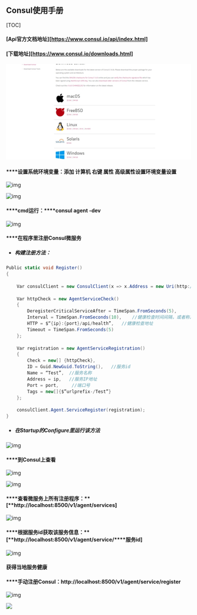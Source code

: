 ## **Consul使用手册**



[TOC]



#### [Api官方文档地址][https://www.consul.io/api/index.html]

#### [下载地址][https://www.consul.io/downloads.html]

![img](https://github.com/Canaban0305/Images/blob/master/wps1.jpg?raw=true) 

#### ****设置系统环境变量：添加 计算机 右键 属性 高级属性设置环境变量设置

![img](file:///C:\Users\ADMINI~1\AppData\Local\Temp\ksohtml23532\wps2.jpg) 



![img](file:///C:\Users\ADMINI~1\AppData\Local\Temp\ksohtml23532\wps3.jpg) 

#### ****cmd运行：****consul agent -dev

![img](file:///C:\Users\ADMINI~1\AppData\Local\Temp\ksohtml23532\wps4.jpg) 

 

#### ****在程序里注册Consul微服务

- ##### 构建注册方法：

~~~c#
Public static void Register()
{

	Var consulClient = new ConsulClient(x => x.Address = new Uri(http://localhost:8500));	//请求注册的Consul地址

	Var httpCheck = new AgentServiceCheck()
	{
        DeregisterCriticalServiceAfter = TimeSpan.FromSeconds(5),		//服务启动多久后注册
        Interval = TimeSpan.FromSeconds(10),	//健康检查时间间隔，或者称之为心跳间隔
        HTTP = $“{ip}:{port}/api/health”,	//健康检查地址
        Timeout = TimeSpan.FromSeconds(5)
	};

	Var registration = new AgentServiceRegistration()
	{
        Check = new[] {httpCheck},
        ID = Guid.NewGuid.ToString(),	//服务id
        Name = “Test”,	//服务名称
        Address = ip,	//服务IP地址
        Port = port,	 //端口号
        Tags = new[]{$”urlprefix-/Test”}
	};

	consulClient.Agent.ServiceRegister(registration);
}

~~~



- ##### 在Startup的Configure里运行该方法

![img](file:///C:\Users\ADMINI~1\AppData\Local\Temp\ksohtml23532\wps5.jpg) 

#### ****到Consul上查看

![img](file:///C:\Users\ADMINI~1\AppData\Local\Temp\ksohtml23532\wps6.jpg) 

![img](file:///C:\Users\ADMINI~1\AppData\Local\Temp\ksohtml23532\wps7.jpg) 

 

#### ****查看微服务上所有注册程序：**[**http://localhost:8500/v1/agent/services]

![img](file:///C:\Users\ADMINI~1\AppData\Local\Temp\ksohtml23532\wps8.jpg) 

#### ****根据服务id获取该服务信息：**[**http://localhost:8500/v1/agent/service/****服务id]

![img](file:///C:\Users\ADMINI~1\AppData\Local\Temp\ksohtml23532\wps9.jpg) 

 

#### ****获得当地服务健康****



#### ****手动注册Consul：http://localhost:8500/v1/agent/service/register

![img](file:///C:\Users\ADMINI~1\AppData\Local\Temp\ksohtml23532\wps10.jpg) 





![](C:\Users\Administrator\Desktop\Documents\Images\wps2.jpg)

